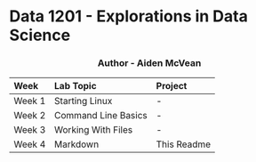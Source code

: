 # Data 1201 - Explorations in Data Science

<h3 align="center">Author - Aiden McVean</h3>

|Week     |Lab Topic            |Project            |
|:--------|:--------------------|:------------------|
|Week 1   |Starting Linux       | -                 |
|Week 2   |Command Line Basics  | -                 |
|Week 3   |Working With Files   | -                 |
|Week 4   |Markdown             |This Readme        |

